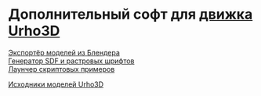# Дополнительный софт для [движка Urho3D](https://github.com/urho3d/Urho3D)

[Экспортёр моделей из Блендера](https://github.com/urho3d-tools/blender-exporter)<br>
[Генератор SDF и растровых шрифтов](https://github.com/urho3d-tools/font-generator)<br>
[Лаунчер скриптовых примеров](https://github.com/urho3d-tools/samples-launcher)

[Исходники моделей Urho3D](https://github.com/urho3d-tools/data-src)

